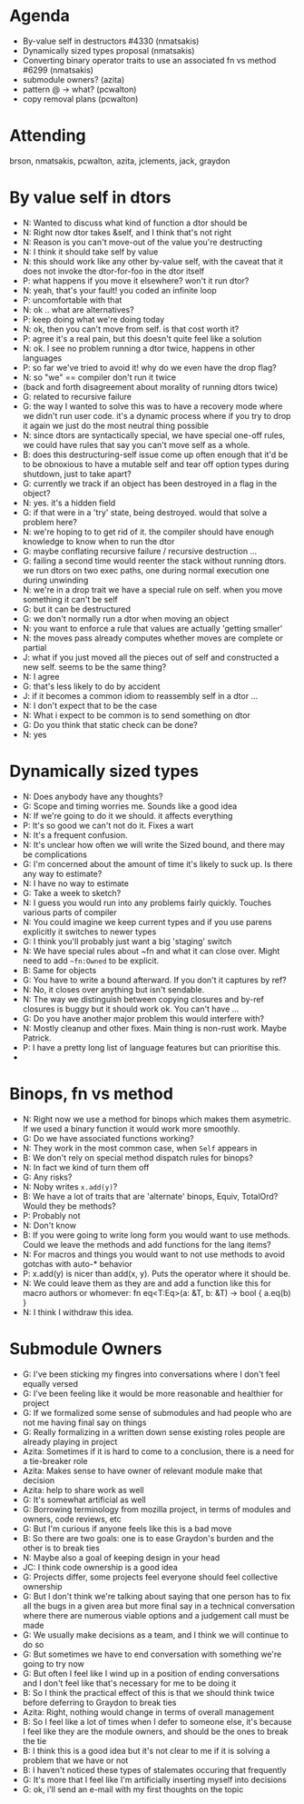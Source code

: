 
# Agenda
- By-value self in destructors #4330 (nmatsakis)
- Dynamically sized types proposal (nmatsakis)
- Converting binary operator traits to use an associated fn vs method #6299 (nmatsakis)
- submodule owners? (azita)
- pattern @ -> what? (pcwalton)
- copy removal plans (pcwalton)

# Attending
brson, nmatsakis, pcwalton, azita, jclements, jack, graydon

# By value self in dtors
- N: Wanted to discuss what kind of function a dtor should be
- N: Right now dtor takes &self, and I think that's not right
- N: Reason is you can't move-out of the value you're destructing
- N: I think it should take self by value
- N: this should work like any other by-value self, with the caveat that it does not invoke the dtor-for-foo in the dtor itself
- P: what happens if you move it elsewhere? won't it run dtor?
- N: yeah, that's your fault! you coded an infinite loop
- P: uncomfortable with that
- N: ok .. what are alternatives?
- P: keep doing what we're doing today
- N: ok, then you can't move from self. is that cost worth it?
- P: agree it's a real pain, but this doesn't quite feel like a solution
- N: ok. I see no problem running a dtor twice, happens in other languages
- P: so far we've tried to avoid it! why do we even have the drop flag?
- N: so "we" == compiler don't run it twice
- (back and forth disagreement about morality of running dtors twice)
- G: related to recursive failure
- G: the way I wanted to solve this was to have a recovery mode where we didn't run user code. it's a dynamic process where if you try to drop it again we just do the most neutral thing possible
- N: since dtors are syntactically special, we have special one-off rules, we could have rules that say you can't move self as a whole.
- B:  does this destructuring-self issue come up often enough that it'd be to  be obnoxious to have a mutable self and tear off option types during  shutdown, just to take apart?
- G: currently we track if an object has been destroyed in a flag in the object?
- N: yes. it's a hidden field
- G: if that were in a 'try' state, being destroyed. would that solve a problem here?
- N: we're hoping to to get rid of it. the compiler should have enough knowledge to know when to run the dtor
- G: maybe conflating recursive failure / recursive destruction ...
- G: failing a second time would reenter the stack without running dtors. we run dtors on two exec paths, one during normal execution one during unwinding
- N: we're in a drop trait we have a special rule on self. when you move something it can't be self
- G: but it can be destructured
- G: we don't normally run a dtor when moving an object
- N: you want to enforce a rule that values are actually 'getting smaller'
- N: the moves pass already computes whether moves are complete or partial
- J: what if you just moved all the pieces out of self and constructed a new self. seems to be the same thing?
- N: I agree
- G: that's less likely to do by accident
- J: if it becomes a common idiom to reassembly self in a dtor ...
- N: I don't expect that to be the case
- N: What i expect to be common is to send something on dtor
- G: Do you think that static check can be done?
- N: yes

# Dynamically sized types

- N: Does anybody have any thoughts?
- G: Scope and timing worries me. Sounds like a good idea
- N: If we're going to do it we should. it affects everything
- P: It's so good we can't not do it. Fixes a wart
- N: It's a frequent confusion.
- N: It's unclear how often we will write the Sized bound, and there may be complications
- G: I'm concerned about the amount of time it's likely to suck up. Is there any way to estimate?
- N: I have no way to estimate
- G: Take a week to sketch?
- N: I guess you would run into any problems fairly quickly. Touches various parts of compiler
- N: You could imagine we keep current types and if you use parens explicitly it switches to newer types
- G: I think you'll probably just want a big 'staging' switch
- N: We have special rules about ~fn and what it can close over. Might need to add `~fn:Owned` to be explicit.
- B: Same for objects
- G: You have to write a bound afterward. If you don't it captures by ref?
- N: No, it closes over anything but isn't sendable.
- N: The way we distinguish between copying closures and by-ref closures is buggy but it should work ok. You can't have ... <missed>
- G: Do you have another major problem this would interfere with?
- N: Mostly cleanup and other fixes. Main thing is non-rust work. Maybe Patrick.
- P: I have a pretty long list of language features but can prioritise this.
- <boring stuff>

# Binops, fn vs method

- N: Right now we use a method for binops which makes them asymetric. If we used a binary function it would work more smoothly.
- G: Do we have associated functions working?
- N: They work in the most common case, when `Self` appears in 
- B: We don't rely on special method dispatch rules for binops?
- N: In fact we kind of turn them off
- G: Any risks?
- N: Noby writes `x.add(y)`?
- B: We have a lot of traits that are 'alternate' binops, Equiv, TotalOrd? Would they be methods?
- P: Probably not
- N: Don't know
- B: If you were going to write long form you would want to use methods. Could we leave the methods and add functions for the lang items?
- N: For macros and things you would want to not use methods to avoid gotchas with auto-* behavior
- P: x.add(y) is nicer than add(x, y). Puts the operator where it should be.
- N: We could leave them as they are and add a function like this for macro authors or whomever:
    fn eq<T:Eq>(a: &T, b: &T) -> bool { a.eq(b) }
- N: I think I withdraw this idea.

# Submodule Owners

- G: I've been sticking my fingres into conversations where I don't feel equally versed
- G: I've been feeling like it would be more reasonable and healthier for project
- G: If we formalized some sense of submodules and had people who are not me having final say on things
- G: Really formalizing in a written down sense existing roles people are already playing in project
- Azita: Sometimes if it is hard to come to a conclusion, there is a need for a tie-breaker role
- Azita: Makes sense to have owner of relevant module make that decision
- Azita: help to share work as well
- G: It's somewhat artificial as well
- G: Borrowing terminology from mozilla project, in terms of modules and owners, code reviews, etc
- G: But I'm curious if anyone feels like this is a bad move
- B: So there are two goals: one is to ease Graydon's burden and the other is to break ties
- N: Maybe also a goal of keeping design in your head
- JC: I think code ownership is a good idea
- G: Projects differ, some projects feel everyone should feel collective ownership
- G: But I don't think we're talking about saying that one person has to fix all the bugs in a given area but more final say in a technical conversation where there are numerous viable options and a judgement call must be made
- G: We usually make decisions as a team, and I think we will continue to do so
- G: But sometimes we have to end conversation with something we're going to try now
- G: But often I feel like I wind up in a position of ending conversations and I don't feel like that's necessary for me to be doing it
- B: So I think the practical effect of this is that we should think twice before deferring to Graydon to break ties
- Azita: Right, nothing would change in terms of overall management
- B: So I feel like a lot of times when I defer to someone else, it's because I feel like they are the module owners, and should be the ones to break the tie
- B: I think this is a good idea but it's not clear to me if it is solving a problem that we have or not
- B: I haven't noticed these types of stalemates occuring that frequently
- G: It's more that I feel like I'm artificially inserting myself into decisions
- G: ok, i'll send an e-mail with my first thoughts on the topic

